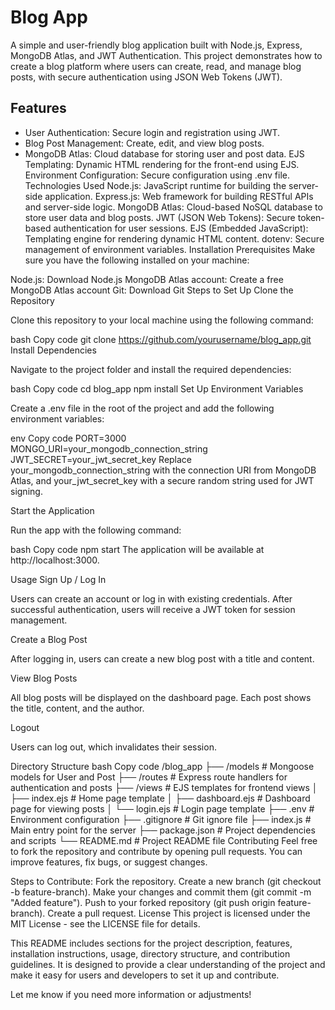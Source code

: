 # Blog App
A simple and user-friendly blog application built with Node.js, Express, MongoDB Atlas, and JWT Authentication. This project demonstrates how to create a blog platform where users can create, read, and manage blog posts, with secure authentication using JSON Web Tokens (JWT).

## Features 
- User Authentication: Secure login and registration using JWT.    
- Blog Post Management: Create, edit, and view blog posts.
- MongoDB Atlas: Cloud database for storing user and post data.
EJS Templating: Dynamic HTML rendering for the front-end using EJS.
Environment Configuration: Secure configuration using .env file.
Technologies Used
Node.js: JavaScript runtime for building the server-side application.
Express.js: Web framework for building RESTful APIs and server-side logic.
MongoDB Atlas: Cloud-based NoSQL database to store user data and blog posts.
JWT (JSON Web Tokens): Secure token-based authentication for user sessions.
EJS (Embedded JavaScript): Templating engine for rendering dynamic HTML content.
dotenv: Secure management of environment variables.
Installation
Prerequisites
Make sure you have the following installed on your machine:

Node.js: Download Node.js
MongoDB Atlas account: Create a free MongoDB Atlas account
Git: Download Git
Steps to Set Up
Clone the Repository

Clone this repository to your local machine using the following command:

bash
Copy code
git clone https://github.com/yourusername/blog_app.git
Install Dependencies

Navigate to the project folder and install the required dependencies:

bash
Copy code
cd blog_app
npm install
Set Up Environment Variables

Create a .env file in the root of the project and add the following environment variables:

env
Copy code
PORT=3000
MONGO_URI=your_mongodb_connection_string
JWT_SECRET=your_jwt_secret_key
Replace your_mongodb_connection_string with the connection URI from MongoDB Atlas, and your_jwt_secret_key with a secure random string used for JWT signing.

Start the Application

Run the app with the following command:

bash
Copy code
npm start
The application will be available at http://localhost:3000.

Usage
Sign Up / Log In

Users can create an account or log in with existing credentials. After successful authentication, users will receive a JWT token for session management.

Create a Blog Post

After logging in, users can create a new blog post with a title and content.

View Blog Posts

All blog posts will be displayed on the dashboard page. Each post shows the title, content, and the author.

Logout

Users can log out, which invalidates their session.

Directory Structure
bash
Copy code
/blog_app
├── /models               # Mongoose models for User and Post
├── /routes               # Express route handlers for authentication and posts
├── /views                # EJS templates for frontend views
│   ├── index.ejs         # Home page template
│   ├── dashboard.ejs     # Dashboard page for viewing posts
│   └── login.ejs         # Login page template
├── .env                  # Environment configuration
├── .gitignore            # Git ignore file
├── index.js              # Main entry point for the server
├── package.json          # Project dependencies and scripts
└── README.md             # Project README file
Contributing
Feel free to fork the repository and contribute by opening pull requests. You can improve features, fix bugs, or suggest changes.

Steps to Contribute:
Fork the repository.
Create a new branch (git checkout -b feature-branch).
Make your changes and commit them (git commit -m "Added feature").
Push to your forked repository (git push origin feature-branch).
Create a pull request.
License
This project is licensed under the MIT License - see the LICENSE file for details.

This README includes sections for the project description, features, installation instructions, usage, directory structure, and contribution guidelines. It is designed to provide a clear understanding of the project and make it easy for users and developers to set it up and contribute.

Let me know if you need more information or adjustments!






